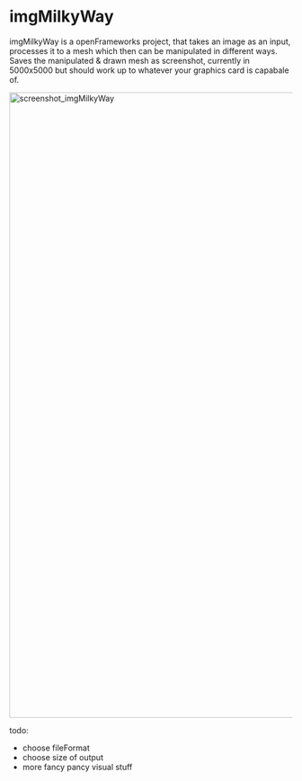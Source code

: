 # imgMilkyWay
imgMilkyWay is a openFrameworks project, that takes an image as an input, processes it to a mesh which then can be manipulated in different ways.  
Saves the manipulated & drawn mesh as screenshot, currently in 5000x5000 but should work up to whatever your graphics card is capabale of. 

<img width="1112" alt="screenshot_imgMilkyWay" src="https://user-images.githubusercontent.com/25278349/79377936-c2caa280-7f5c-11ea-80ca-b803437e0260.png">

todo:
- choose fileFormat
- choose size of output 
- more fancy pancy visual stuff
